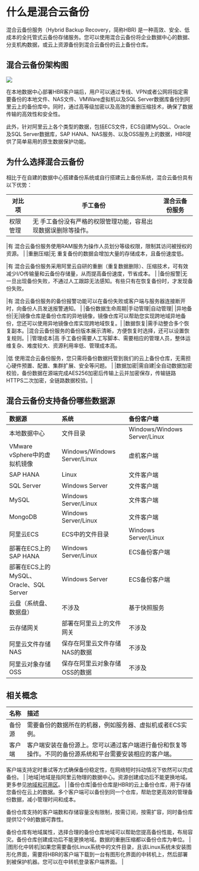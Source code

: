 # 什么是混合云备份

混合云备份服务（Hybrid Backup Recovery，简称HBR\) 是一种高效、安全、低成本的全托管式云备份存储服务。您可以使用混合云备份将企业数据中心的数据、分支机构数据，或云上资源备份到混合云备份的云上备份仓库。

## 混合云备份架构图

![](https://static-aliyun-doc.oss-accelerate.aliyuncs.com/assets/img/zh-CN/4176017161/p63379.jpg)

在本地数据中心部署HBR客户端后，用户可以通过专线、VPN或者公网将指定需要备份的本地文件、NAS文件、VMWare虚拟机以及SQL Server数据库备份到阿里云上的备份库中。同时，通过高等级加密以及高效的重删压缩技术，确保了数据传输的高效性和安全性。

此外，针对阿里云上各个类型的数据，包括ECS文件，ECS自建MySQL、Oracle及SQL Server数据库，SAP HANA、NAS服务、以及OSS服务上的数据，HBR提供了简单易用的原生数据保护功能。

## 为什么选择混合云备份

相比于在自建的数据中心搭建备份系统或自行搭建云上备份系统，混合云备份具有以下优势：

|对比项|手工备份|混合云备份服务|
|---|----|-------|
|权限管理|无 手工备份没有严格的权限管理功能，容易出现数据误删除等操作。

|有 混合云备份服务使用RAM服务为操作人员划分等级权限，限制其访问被授权的资源。 |
|重删压缩|无 重复备份的数据会增加大量的存储成本，且备份速度低。

|有 混合云备份服务采用阿里云自研的重删（重复数据删除）、压缩技术，可有效减少I/O传输量和云备份存储量，从而提高备份速度，节省成本。 |
|备份报警|无 一旦出现备份失败，不通过人工跟踪无法感知。有些只有在恢复备份时，才发现备份失败。

|有 混合云备份服务的备份报警功能可以在备份失败或客户端与服务器连接断开时，向备份人员发送报警通知。 |
|备份数据生命周期|手动管理|自动管理|
|异地备份|无|镜像仓库是备份仓库的异地镜像，镜像仓库可以帮助您实现跨地域异地备份，您还可以使用异地镜像仓库实现跨地域恢复。|
|数据恢复|需手动整合多个恢复副本。|混合云备份服务的备份版本展示清晰，方便恢复时选择，还可以设置恢复规则。|
|管理成本|高 手工备份需要人工写脚本、需要相应的管理人员，整体运维复杂、难度较大、资源利用率低、管理成本高。

|低 使用混合云备份服务，您只需将备份数据托管到我们的云上备份仓库，无需担心硬件预置、配置、集群扩展、安全等问题。 |
|数据加密|需自建|全自动数据加密校验，备份数据在源端完成AES256加密后传输上云并加密保存，传输链路HTTPS二次加密，全链路数据校验。|

## 混合云备份支持备份哪些数据源

|数据源|系统|备份客户端|
|:--|:-|:----|
|本地数据中心|文件目录|Windows/Windows Server/Linux|文件客户端|
|VMware vSphere中的虚拟机镜像|Windows/Windows Server/Linux|虚机客户端|
|SAP HANA|Linux|文件客户端|
|SQL Server|Windows Server|文件客户端|
|MySQL|Windows Server/Linux|文件客户端|
|MongoDB|Windows Server/Linux|文件客户端|
|阿里云ECS|ECS中的文件目录|Windows Server/Linux|ECS备份客户端|
|部署在ECS上的SAP HANA|Windows Server/Linux|ECS备份客户端|
|部署在ECS上的MySQL、Oracle、SQL Server|Windows Server|ECS备份客户端|
|云盘（系统盘、数据盘）|不涉及|基于快照服务|
|云存储网关|部署在阿里云上的文件网关|不涉及|云存储网关客户端|
|阿里云文件存储NAS|保存在阿里云文件存储NAS的数据|不涉及|不涉及|
|阿里云对象存储OSS|保存在阿里云对象存储OSS的数据|不涉及|不涉及|

## 相关概念

|名称|描述|
|:-|:-|
|备份源|需要备份的数据所在的机器，例如服务器、虚拟机或者ECS实例。 |
|客户端|客户端安装在备份源上。您可以通过客户端进行备份和恢复等操作。不同的备份源系统和平台需要安装相应的客户端。

客户端支持定时重试等方式确保备份稳定性，在网络短时抖动情况下依然可以完成备份。 |
|地域|地域是指阿里云物理的数据中心。资源创建成功后不能更换地域。更多参见[地域和可用区]()。 |
|备份仓库|备份仓库是HBR的云上备份仓库，用于存储您备份在云上的数据。多个客户端可以备份到同一个仓库，帮助您更高效的管理备份数据，减小管理时间和成本。

备份仓库支持的客户端数和存储容量没有限制，按需订阅，按需扩容，同时备份库提供12个9的数据可靠性。

备份仓库有地域属性，选择合理的备份仓库地域可以帮助您提高备份性能，布局容灾。备份仓库创建成功后不能更换地域。数据的重删压缩都以备份仓库为单位。 |
|图形化中转机|如果您需要备份Linux系统中的文件目录，且该Linux系统未安装图形化界面，需要将HBR的客户端下载到一台有图形化界面的中转机上，然后部署到被保护机器。您可以在中转机登录客户端界面。 |

